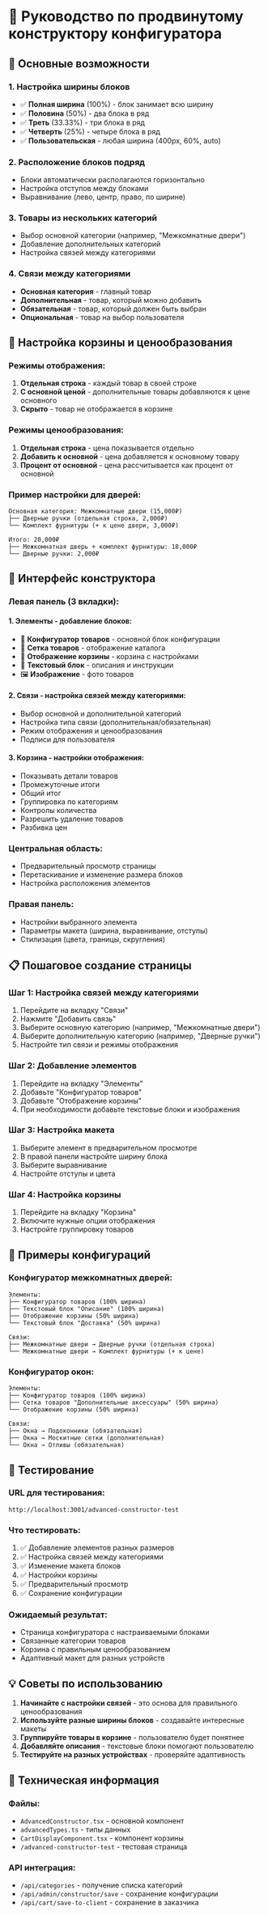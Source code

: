 # 🚀 Руководство по продвинутому конструктору конфигуратора

## 🎯 Основные возможности

### 1. **Настройка ширины блоков**
- ✅ **Полная ширина** (100%) - блок занимает всю ширину
- ✅ **Половина** (50%) - два блока в ряд
- ✅ **Треть** (33.33%) - три блока в ряд  
- ✅ **Четверть** (25%) - четыре блока в ряд
- ✅ **Пользовательская** - любая ширина (400px, 60%, auto)

### 2. **Расположение блоков подряд**
- Блоки автоматически располагаются горизонтально
- Настройка отступов между блоками
- Выравнивание (лево, центр, право, по ширине)

### 3. **Товары из нескольких категорий**
- Выбор основной категории (например, "Межкомнатные двери")
- Добавление дополнительных категорий
- Настройка связей между категориями

### 4. **Связи между категориями**
- **Основная категория** - главный товар
- **Дополнительная** - товар, который можно добавить
- **Обязательная** - товар, который должен быть выбран
- **Опциональная** - товар на выбор пользователя

## 🛒 Настройка корзины и ценообразования

### Режимы отображения:
1. **Отдельная строка** - каждый товар в своей строке
2. **С основной ценой** - дополнительные товары добавляются к цене основного
3. **Скрыто** - товар не отображается в корзине

### Режимы ценообразования:
1. **Отдельная строка** - цена показывается отдельно
2. **Добавить к основной** - цена добавляется к основному товару
3. **Процент от основной** - цена рассчитывается как процент от основной

### Пример настройки для дверей:
```
Основная категория: Межкомнатные двери (15,000₽)
├── Дверные ручки (отдельная строка, 2,000₽)
└── Комплект фурнитуры (+ к цене двери, 3,000₽)

Итого: 20,000₽
├── Межкомнатная дверь + комплект фурнитуры: 18,000₽
└── Дверные ручки: 2,000₽
```

## 🎨 Интерфейс конструктора

### Левая панель (3 вкладки):

#### 1. **Элементы** - добавление блоков:
- 🎯 **Конфигуратор товаров** - основной блок конфигурации
- 🏪 **Сетка товаров** - отображение каталога
- 🛒 **Отображение корзины** - корзина с настройками
- 📝 **Текстовый блок** - описания и инструкции
- 🖼️ **Изображение** - фото товаров

#### 2. **Связи** - настройка связей между категориями:
- Выбор основной и дополнительной категорий
- Настройка типа связи (дополнительная/обязательная)
- Режим отображения и ценообразования
- Подписи для пользователя

#### 3. **Корзина** - настройки отображения:
- Показывать детали товаров
- Промежуточные итоги
- Общий итог
- Группировка по категориям
- Контролы количества
- Разрешить удаление товаров
- Разбивка цен

### Центральная область:
- Предварительный просмотр страницы
- Перетаскивание и изменение размера блоков
- Настройка расположения элементов

### Правая панель:
- Настройки выбранного элемента
- Параметры макета (ширина, выравнивание, отступы)
- Стилизация (цвета, границы, скругления)

## 📋 Пошаговое создание страницы

### Шаг 1: Настройка связей между категориями
1. Перейдите на вкладку "Связи"
2. Нажмите "Добавить связь"
3. Выберите основную категорию (например, "Межкомнатные двери")
4. Выберите дополнительную категорию (например, "Дверные ручки")
5. Настройте тип связи и режимы отображения

### Шаг 2: Добавление элементов
1. Перейдите на вкладку "Элементы"
2. Добавьте "Конфигуратор товаров"
3. Добавьте "Отображение корзины"
4. При необходимости добавьте текстовые блоки и изображения

### Шаг 3: Настройка макета
1. Выберите элемент в предварительном просмотре
2. В правой панели настройте ширину блока
3. Выберите выравнивание
4. Настройте отступы и цвета

### Шаг 4: Настройка корзины
1. Перейдите на вкладку "Корзина"
2. Включите нужные опции отображения
3. Настройте группировку товаров

## 🎯 Примеры конфигураций

### Конфигуратор межкомнатных дверей:
```
Элементы:
├── Конфигуратор товаров (100% ширина)
├── Текстовый блок "Описание" (100% ширина)
├── Отображение корзины (50% ширина)
└── Текстовый блок "Доставка" (50% ширина)

Связи:
├── Межкомнатные двери → Дверные ручки (отдельная строка)
└── Межкомнатные двери → Комплект фурнитуры (+ к цене)
```

### Конфигуратор окон:
```
Элементы:
├── Конфигуратор товаров (100% ширина)
├── Сетка товаров "Дополнительные аксессуары" (50% ширина)
└── Отображение корзины (50% ширина)

Связи:
├── Окна → Подоконники (обязательная)
├── Окна → Москитные сетки (дополнительная)
└── Окна → Отливы (обязательная)
```

## 🚀 Тестирование

### URL для тестирования:
`http://localhost:3001/advanced-constructor-test`

### Что тестировать:
1. ✅ Добавление элементов разных размеров
2. ✅ Настройка связей между категориями
3. ✅ Изменение макета блоков
4. ✅ Настройки корзины
5. ✅ Предварительный просмотр
6. ✅ Сохранение конфигурации

### Ожидаемый результат:
- Страница конфигуратора с настраиваемыми блоками
- Связанные категории товаров
- Корзина с правильным ценообразованием
- Адаптивный макет для разных устройств

## 💡 Советы по использованию

1. **Начинайте с настройки связей** - это основа для правильного ценообразования
2. **Используйте разные ширины блоков** - создавайте интересные макеты
3. **Группируйте товары в корзине** - пользователю будет понятнее
4. **Добавляйте описания** - текстовые блоки помогают пользователю
5. **Тестируйте на разных устройствах** - проверяйте адаптивность

## 🔧 Техническая информация

### Файлы:
- `AdvancedConstructor.tsx` - основной компонент
- `advancedTypes.ts` - типы данных
- `CartDisplayComponent.tsx` - компонент корзины
- `/advanced-constructor-test` - тестовая страница

### API интеграция:
- `/api/categories` - получение списка категорий
- `/api/admin/constructor/save` - сохранение конфигурации
- `/api/cart/save-to-client` - сохранение в заказчика




